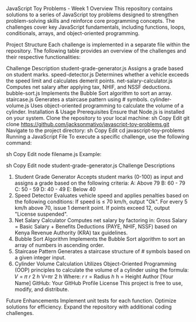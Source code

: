 JavaScript Toy Problems - Week 1
Overview
This repository contains solutions to a series of JavaScript toy problems designed to strengthen problem-solving skills and reinforce core programming concepts. The challenges cover key JavaScript fundamentals, including functions, loops, conditionals, arrays, and object-oriented programming.

Project Structure
Each challenge is implemented in a separate file within the repository. The following table provides an overview of the challenges and their respective functionalities:

Challenge	Description
student-grade-generator.js	Assigns a grade based on student marks.
speed-detector.js	Determines whether a vehicle exceeds the speed limit and calculates demerit points.
net-salary-calculator.js	Computes net salary after applying tax, NHIF, and NSSF deductions.
bubble-sort.js	Implements the Bubble Sort algorithm to sort an array.
staircase.js	Generates a staircase pattern using # symbols.
cylinder-volume.js	Uses object-oriented programming to calculate the volume of a cylinder.
Installation & Usage
Prerequisites
Ensure that Node.js is installed on your system.
Clone the repository to your local machine:
sh
Copy
Edit
git clone https://github.com/jacksonmativo/javascript-toy-problems.git
Navigate to the project directory:
sh
Copy
Edit
cd javascript-toy-problems
Running a JavaScript File
To execute a specific challenge, use the following command:

sh
Copy
Edit
node filename.js
Example:

sh
Copy
Edit
node student-grade-generator.js
Challenge Descriptions
1. Student Grade Generator
Accepts student marks (0-100) as input and assigns a grade based on the following criteria:
A: Above 79
B: 60 - 79
C: 50 - 59
D: 40 - 49
E: Below 40
2. Speed Detector
Evaluates vehicle speed and applies penalties based on the following conditions:
If speed is ≤ 70 km/h, output "Ok".
For every 5 km/h above 70, issue 1 demerit point.
If points exceed 12, output "License suspended".
3. Net Salary Calculator
Computes net salary by factoring in:
Gross Salary = Basic Salary + Benefits
Deductions (PAYE, NHIF, NSSF) based on Kenya Revenue Authority (KRA) tax guidelines.
4. Bubble Sort Algorithm
Implements the Bubble Sort algorithm to sort an array of numbers in ascending order.
5. Staircase Pattern
Generates a staircase structure of # symbols based on a given integer input.
6. Cylinder Volume Calculation
Utilizes Object-Oriented Programming (OOP) principles to calculate the volume of a cylinder using the formula:
𝑉
=
𝜋
𝑟
2
ℎ
V=πr 
2
 h
Where:
𝑟
r = Radius
ℎ
h = Height
Author
[Your Name]
GitHub: Your GitHub Profile
License
This project is free to use, modify, and distribute.

Future Enhancements
 Implement unit tests for each function.
 Optimize solutions for efficiency.
 Expand the repository with additional coding challenges.
